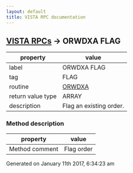 ```yaml
---
layout: default
title: VISTA RPC documentation
---
```




## [VISTA RPCs](TableOfContent.md) &#8594; ORWDXA FLAG 

 property | value 
--- | --- 
 label | ORWDXA FLAG
 tag | FLAG
 routine | [ORWDXA](http://code.osehra.org/dox/Routine_ORWDXA_source.html)
 return value type | ARRAY
 description | Flag an existing order.


### Method description

 property | value 
--- | --- 
 Method comment | Flag order




Generated on January 11th 2017, 6:34:23 am